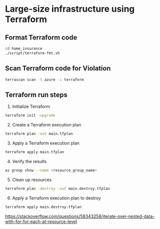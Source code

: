 # Large-size infrastructure using Terraform

## Format Terraform code

````bash
cd home_insurance
./script/terraform-fmt.sh
````

## Scan  Terraform code for Violation 

````bash
terrascan scan -t azure -i terraform
````


## Terraform run steps

1. Initialize Terraform

````bash
terraform init -upgrade
````

2. Create a Terraform execution plan

````bash
terraform plan -out main.tfplan
````
3. Apply a Terraform execution plan

````bash
terraform apply main.tfplan
````
4. Verify the results

````bash
az group show --name <resource_group_name>
````

5. Clean up resources

````bash
terraform plan -destroy -out main.destroy.tfplan
````

6. Apply a Terraform execution plan to destroy

````bash
terraform apply main.destroy.tfplan
````



https://stackoverflow.com/questions/58343258/iterate-over-nested-data-with-for-for-each-at-resource-level